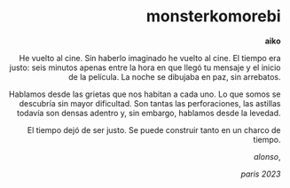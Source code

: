 
# monsterkomorebi

**aiko**

<style>body {text-align: right}</style>

He vuelto al cine. Sin haberlo imaginado he vuelto al cine. El tiempo era justo: seis minutos apenas entre la hora
en que llegó tu mensaje y el inicio de la película. La noche se dibujaba en paz, sin arrebatos.

Hablamos desde las grietas que nos habitan a cada uno. Lo que somos se descubría sin mayor dificultad. 
Son tantas las perforaciones, las astillas todavía son densas adentro y, sin embargo, hablamos desde la levedad.

El tiempo dejó de ser justo. Se puede construir tanto en un charco de tiempo.

*alonso*,

*paris 2023*